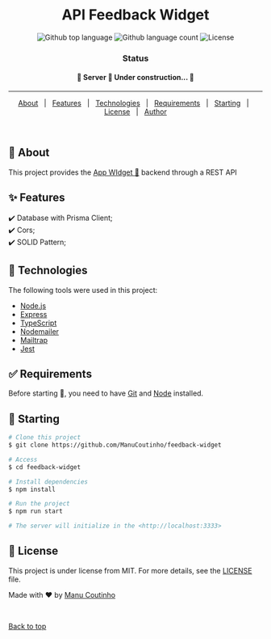 <h1 align="center">API Feedback Widget</h1>

<p align="center">
  <img alt="Github top language" src="https://img.shields.io/github/languages/top/ManuCoutinho/feedback-widget?color=56BEB8">
  <img alt="Github language count" src="https://img.shields.io/github/languages/count/ManuCoutinho/feedback-widget?color=56BEB8">
  <img alt="License" src="https://img.shields.io/github/license/ManuCoutinho/feedback-widget?color=56BEB8">

</p>

<h3 align="center">Status</h3>

<h4 align="center"> 
	🚧  Server 🚀 Under construction...  🚧
</h4>

<hr>

<p align="center">
  <a href="#dart-about">About</a> &#xa0; | &#xa0; 
  <a href="#sparkles-features">Features</a> &#xa0; | &#xa0;
  <a href="#rocket-technologies">Technologies</a> &#xa0; | &#xa0;
  <a href="#white_check_mark-requirements">Requirements</a> &#xa0; | &#xa0;
  <a href="#checkered_flag-starting">Starting</a> &#xa0; | &#xa0;
  <a href="#memo-license">License</a> &#xa0; | &#xa0;
  <a href="https://github.com/ManuCoutinho" target="_blank">Author</a>
</p>

<br>

## :dart: About

This project provides the [App WIdget 🔗](https://github.com/ManuCoutinho/app-widget) backend through a REST API

## :sparkles: Features

:heavy_check_mark: Database with Prisma Client;\
:heavy_check_mark: Cors;\
:heavy_check_mark: SOLID Pattern;

## :rocket: Technologies

The following tools were used in this project:

- [Node.js](https://nodejs.org/en/)
- [Express](https://expressjs.com/pt-br/)
- [TypeScript](https://www.typescriptlang.org/)
- [Nodemailer](https://nodemailer.com/)
- [Mailtrap](https://mailtrap.io)
- [Jest](https://jestjs.io/)

## :white_check_mark: Requirements

Before starting :checkered_flag:, you need to have [Git](https://git-scm.com) and [Node](https://nodejs.org/en/) installed.

## :checkered_flag: Starting

```bash
# Clone this project
$ git clone https://github.com/ManuCoutinho/feedback-widget

# Access
$ cd feedback-widget

# Install dependencies
$ npm install

# Run the project
$ npm run start

# The server will initialize in the <http://localhost:3333>
```

## :memo: License

This project is under license from MIT. For more details, see the [LICENSE](LICENSE) file.

Made with :heart: by <a href="https://github.com/ManuCoutinho" target="_blank">Manu Coutinho</a>

&#xa0;

<a href="#top">Back to top</a>
